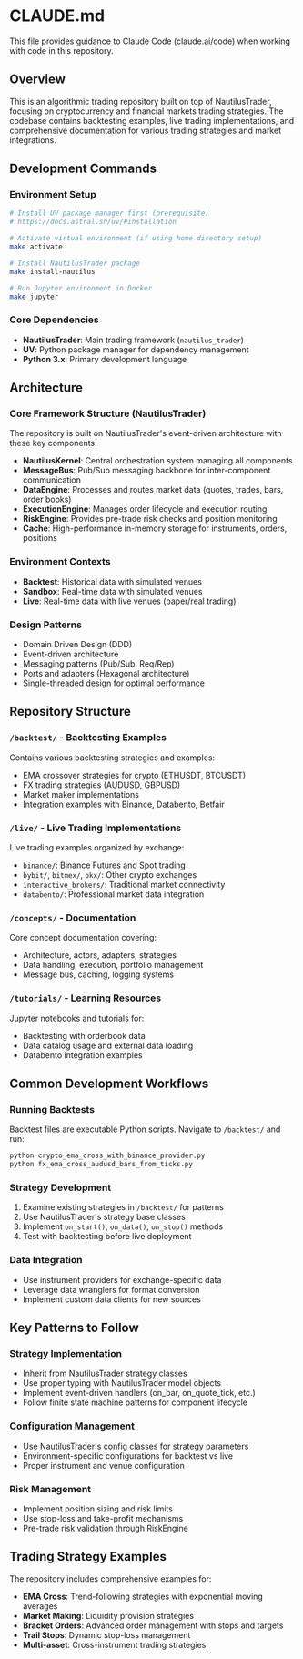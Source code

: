 # CLAUDE.md

This file provides guidance to Claude Code (claude.ai/code) when working with code in this repository.

## Overview

This is an algorithmic trading repository built on top of NautilusTrader, focusing on cryptocurrency and financial markets trading strategies. The codebase contains backtesting examples, live trading implementations, and comprehensive documentation for various trading strategies and market integrations.

## Development Commands

### Environment Setup
```bash
# Install UV package manager first (prerequisite)
# https://docs.astral.sh/uv/#installation

# Activate virtual environment (if using home directory setup)
make activate

# Install NautilusTrader package
make install-nautilus

# Run Jupyter environment in Docker
make jupyter
```

### Core Dependencies
- **NautilusTrader**: Main trading framework (`nautilus_trader`)
- **UV**: Python package manager for dependency management
- **Python 3.x**: Primary development language

## Architecture

### Core Framework Structure (NautilusTrader)
The repository is built on NautilusTrader's event-driven architecture with these key components:

- **NautilusKernel**: Central orchestration system managing all components
- **MessageBus**: Pub/Sub messaging backbone for inter-component communication
- **DataEngine**: Processes and routes market data (quotes, trades, bars, order books)
- **ExecutionEngine**: Manages order lifecycle and execution routing
- **RiskEngine**: Provides pre-trade risk checks and position monitoring
- **Cache**: High-performance in-memory storage for instruments, orders, positions

### Environment Contexts
- **Backtest**: Historical data with simulated venues
- **Sandbox**: Real-time data with simulated venues  
- **Live**: Real-time data with live venues (paper/real trading)

### Design Patterns
- Domain Driven Design (DDD)
- Event-driven architecture
- Messaging patterns (Pub/Sub, Req/Rep)
- Ports and adapters (Hexagonal architecture)
- Single-threaded design for optimal performance

## Repository Structure

### `/backtest/` - Backtesting Examples
Contains various backtesting strategies and examples:
- EMA crossover strategies for crypto (ETHUSDT, BTCUSDT)
- FX trading strategies (AUDUSD, GBPUSD)
- Market maker implementations
- Integration examples with Binance, Databento, Betfair

### `/live/` - Live Trading Implementations
Live trading examples organized by exchange:
- `binance/`: Binance Futures and Spot trading
- `bybit/`, `bitmex/`, `okx/`: Other crypto exchanges
- `interactive_brokers/`: Traditional market connectivity
- `databento/`: Professional market data integration

### `/concepts/` - Documentation
Core concept documentation covering:
- Architecture, actors, adapters, strategies
- Data handling, execution, portfolio management
- Message bus, caching, logging systems

### `/tutorials/` - Learning Resources
Jupyter notebooks and tutorials for:
- Backtesting with orderbook data
- Data catalog usage and external data loading
- Databento integration examples

## Common Development Workflows

### Running Backtests
Backtest files are executable Python scripts. Navigate to `/backtest/` and run:
```bash
python crypto_ema_cross_with_binance_provider.py
python fx_ema_cross_audusd_bars_from_ticks.py
```

### Strategy Development
1. Examine existing strategies in `/backtest/` for patterns
2. Use NautilusTrader's strategy base classes
3. Implement `on_start()`, `on_data()`, `on_stop()` methods
4. Test with backtesting before live deployment

### Data Integration
- Use instrument providers for exchange-specific data
- Leverage data wranglers for format conversion
- Implement custom data clients for new sources

## Key Patterns to Follow

### Strategy Implementation
- Inherit from NautilusTrader strategy classes
- Use proper typing with NautilusTrader model objects
- Implement event-driven handlers (on_bar, on_quote_tick, etc.)
- Follow finite state machine patterns for component lifecycle

### Configuration Management
- Use NautilusTrader's config classes for strategy parameters
- Environment-specific configurations for backtest vs live
- Proper instrument and venue configuration

### Risk Management
- Implement position sizing and risk limits
- Use stop-loss and take-profit mechanisms
- Pre-trade risk validation through RiskEngine

## Trading Strategy Examples

The repository includes comprehensive examples for:
- **EMA Cross**: Trend-following strategies with exponential moving averages
- **Market Making**: Liquidity provision strategies
- **Bracket Orders**: Advanced order management with stops and targets
- **Trail Stops**: Dynamic stop-loss management
- **Multi-asset**: Cross-instrument trading strategies